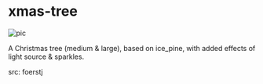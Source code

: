 # xmas-tree

![pic](pic.jpg)

A Christmas tree (medium & large), based on ice_pine, with added effects of light source & sparkles.

src: foerstj
